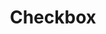 ---
layout: component.njk
tags: 
    - legacy_components_en
key: checkbox-legacy_en
title: Checkbox
parent: legacy_components_en
image: legacy/overview/checkbox.webp
keywords: 
order: 60
---